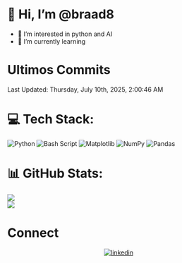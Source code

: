 
# 👋 Hi, I’m @braad8

- 👀 I’m interested in python and AI
- 🌱 I’m currently learning

# Ultimos Commits
<!--RECENT_ACTIVITY:start-->
<!--RECENT_ACTIVITY:end-->
<!--RECENT_ACTIVITY:last_update-->
Last Updated: Thursday, July 10th, 2025, 2:00:46 AM
<!--RECENT_ACTIVITY:last_update_end-->

# 💻 Tech Stack:
![Python](https://img.shields.io/badge/python-3670A0?style=for-the-badge&logo=python&logoColor=ffdd54) ![Bash Script](https://img.shields.io/badge/bash_script-%23121011.svg?style=for-the-badge&logo=gnu-bash&logoColor=white) ![Matplotlib](https://img.shields.io/badge/Matplotlib-%23ffffff.svg?style=for-the-badge&logo=Matplotlib&logoColor=black) ![NumPy](https://img.shields.io/badge/numpy-%23013243.svg?style=for-the-badge&logo=numpy&logoColor=white) ![Pandas](https://img.shields.io/badge/pandas-%23150458.svg?style=for-the-badge&logo=pandas&logoColor=white)
# 📊 GitHub Stats:
![](https://github-readme-stats.vercel.app/api?username=braad8&theme=dark&hide_border=false&include_all_commits=false&count_private=false)<br/>
![](https://github-readme-streak-stats.herokuapp.com/?user=braad8&theme=dark&hide_border=false)<br/>

# Connect

<div align="center">
<a href="https://linkedin.com/in/briantblanco" target="_blank">
<img src=https://img.shields.io/badge/linkedin-%231E77B5.svg?&style=for-the-badge&logo=linkedin&logoColor=white alt=linkedin style="margin-bottom: 5px;" />
</a>  
</div>

